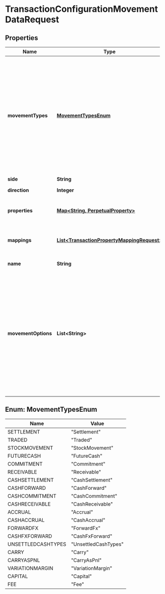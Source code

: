 

# TransactionConfigurationMovementDataRequest


## Properties

| Name | Type | Description | Notes |
|------------ | ------------- | ------------- | -------------|
|**movementTypes** | [**MovementTypesEnum**](#MovementTypesEnum) | . The available values are: Settlement, Traded, StockMovement, FutureCash, Commitment, Receivable, CashSettlement, CashForward, CashCommitment, CashReceivable, Accrual, CashAccrual, ForwardFx, CashFxForward, UnsettledCashTypes, Carry, CarryAsPnl, VariationMargin, Capital, Fee |  |
|**side** | **String** | The movement side |  |
|**direction** | **Integer** | The movement direction |  |
|**properties** | [**Map&lt;String, PerpetualProperty&gt;**](PerpetualProperty.md) | The properties associated with the underlying Movement. |  [optional] |
|**mappings** | [**List&lt;TransactionPropertyMappingRequest&gt;**](TransactionPropertyMappingRequest.md) | This allows you to map a transaction property to a property on the underlying holding. |  [optional] |
|**name** | **String** | The movement name (optional) |  [optional] |
|**movementOptions** | **List&lt;String&gt;** | Allows extra specifications for the movement. The only option currently available is &#39;DirectAdjustment&#39;. A movement type of &#39;StockMovement&#39; with an option of &#39;DirectAdjusment&#39; will allow you to adjust the unitsof a holding without affecting its cost base. You will, therefore, be able to reflect the impact of a stock split by loading a Transaction. |  [optional] |



## Enum: MovementTypesEnum

| Name | Value |
|---- | -----|
| SETTLEMENT | &quot;Settlement&quot; |
| TRADED | &quot;Traded&quot; |
| STOCKMOVEMENT | &quot;StockMovement&quot; |
| FUTURECASH | &quot;FutureCash&quot; |
| COMMITMENT | &quot;Commitment&quot; |
| RECEIVABLE | &quot;Receivable&quot; |
| CASHSETTLEMENT | &quot;CashSettlement&quot; |
| CASHFORWARD | &quot;CashForward&quot; |
| CASHCOMMITMENT | &quot;CashCommitment&quot; |
| CASHRECEIVABLE | &quot;CashReceivable&quot; |
| ACCRUAL | &quot;Accrual&quot; |
| CASHACCRUAL | &quot;CashAccrual&quot; |
| FORWARDFX | &quot;ForwardFx&quot; |
| CASHFXFORWARD | &quot;CashFxForward&quot; |
| UNSETTLEDCASHTYPES | &quot;UnsettledCashTypes&quot; |
| CARRY | &quot;Carry&quot; |
| CARRYASPNL | &quot;CarryAsPnl&quot; |
| VARIATIONMARGIN | &quot;VariationMargin&quot; |
| CAPITAL | &quot;Capital&quot; |
| FEE | &quot;Fee&quot; |



